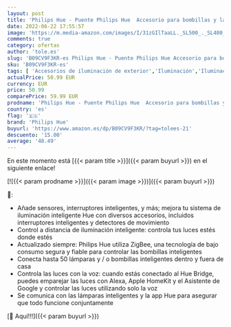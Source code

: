 ```yaml
---
layout: post
title: 'Philips Hue - Puente Philips Hue  Accesorio para bombillas y lámparas inteligentes Hue  Compatible con Alexa y Google Home'
date: 2022-06-22 17:55:57
image: 'https://m.media-amazon.com/images/I/31zGIlTaaLL._SL500_._SL400_.jpg'
comments: true
category: ofertas
author: 'tole.es'
slug: 'B09CV9F3KR-es Philips Hue - Puente Philips Hue Accesorio para bombillas...'
sku: 'B09CV9F3KR-es'
tags: [ 'Accesorios de iluminación de exterior','Iluminación','Iluminación de exterior','Transformadores de bajo voltaje para iluminación de exterior','alexa','google','home','hue','philips','philips hue','🇪🇸', ]
actualPrice: 50.99 EUR
currency: EUR
price: 50.99
comparePrice: 59.99 EUR
prodname: 'Philips Hue - Puente Philips Hue  Accesorio para bombillas y lámparas inteligentes Hue  Compatible con Alexa y Google Home'
country: 'es'
flag: '🇪🇸'
brand: 'Philips Hue'
buyurl: 'https://www.amazon.es/dp/B09CV9F3KR/?tag=tolees-21'
descuento: '15.00'
average: '48.49'
---
```


En este momento está [{{< param title >}}]({{< param buyurl >}}) en el siguiente enlace!

[![{{< param prodname >}}]({{< param image >}})]({{< param buyurl >}})

🔎:

- Añade sensores, interruptores inteligentes, y más; mejora tu sistema de iluminación inteligente Hue con diversos accesorios, incluidos interruptores inteligentes y detectores de movimiento
- Control a distancia de iluminación inteligente: controla tus luces estés donde estés
- Actualizado siempre: Philips Hue utiliza ZigBee, una tecnología de bajo consumo segura y fiable para controlar las bombillas inteligentes
- Conecta hasta 50 lámparas y / o bombillas inteligentes dentro y fuera de casa
- Controla las luces con la voz: cuando estás conectado al Hue Bridge, puedes emparejar las luces con Alexa, Apple HomeKit y el Asistente de Google y controlar las luces utilizando solo la voz
- Se comunica con las lámparas inteligentes y la app Hue para asegurar que todo funcione conjuntamente

[🛒 Aquí!!!]({{< param buyurl >}})
